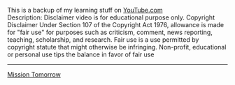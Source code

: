 <!DOCTYPE html>
<head>
    <p>This is a backup of my learning stuff on
        <a href="https://www.youtube.com/watch?v=ArTVfdHOB-M&t=619s"> YouTube.com</a>
        <br>
        Description:
        Disclaimer video is for educational purpose only. Copyright Disclaimer Under Section 107 of the Copyright Act 1976, allowance is made for "fair use" for purposes such as criticism, comment, news reporting, teaching, scholarship, and research. Fair use is a use permitted by copyright statute that might otherwise be infringing. Non-profit, educational or personal use tips the balance in favor of fair use
        <br><hr>
        <a href="https://www.youtube.com/watch?v=bFvfqUMjvsA">Mission Tomorrow</a>
    </p>
    
</head>